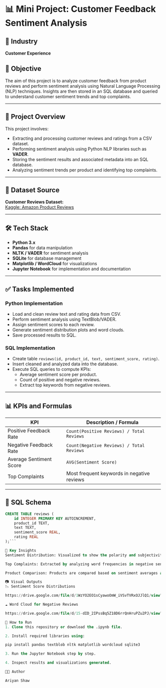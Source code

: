 # 📊 Mini Project: Customer Feedback Sentiment Analysis

## 🏢 Industry
**Customer Experience**

## 🎯 Objective
The aim of this project is to analyze customer feedback from product reviews and perform sentiment analysis using Natural Language Processing (NLP) techniques. Insights are then stored in an SQL database and queried to understand customer sentiment trends and top complaints.

---

## 🧩 Project Overview

This project involves:
- Extracting and processing customer reviews and ratings from a CSV dataset.
- Performing sentiment analysis using Python NLP libraries such as **VADER**.
- Storing the sentiment results and associated metadata into an SQL database.
- Analyzing sentiment trends per product and identifying top complaints.

---

## 📁 Dataset Source

**Customer Reviews Dataset:**  
[Kaggle: Amazon Product Reviews](https://www.kaggle.com/datasets/bittlingmayer/amazonreviews)

---

## 🛠️ Tech Stack

- **Python 3.x**
- **Pandas** for data manipulation
- **NLTK / VADER** for sentiment analysis
- **SQLite** for database management
- **Matplotlib / WordCloud** for visualizations
- **Jupyter Notebook** for implementation and documentation

---

## ✅ Tasks Implemented

### Python Implementation
- Load and clean review text and rating data from CSV.
- Perform sentiment analysis using TextBlob/VADER.
- Assign sentiment scores to each review.
- Generate sentiment distribution plots and word clouds.
- Save processed results to SQL.

### SQL Implementation
- Create table `reviews(id, product_id, text, sentiment_score, rating)`.
- Insert cleaned and analyzed data into the database.
- Execute SQL queries to compute KPIs:
  - Average sentiment score per product.
  - Count of positive and negative reviews.
  - Extract top keywords from negative reviews.

---

## 📊 KPIs and Formulas

| KPI                      | Description / Formula                                 |
|--------------------------|--------------------------------------------------------|
| Positive Feedback Rate   | `Count(Positive Reviews) / Total Reviews`             |
| Negative Feedback Rate   | `Count(Negative Reviews) / Total Reviews`             |
| Average Sentiment Score  | `AVG(Sentiment Score)`                                |
| Top Complaints           | Most frequent keywords in negative reviews            |

---

## 🧮 SQL Schema

```sql
CREATE TABLE reviews (
    id INTEGER PRIMARY KEY AUTOINCREMENT,
    product_id TEXT,
    text TEXT,
    sentiment_score REAL,
    rating REAL
);```

📌 Key Insights
Sentiment Distribution: Visualized to show the polarity and subjectivity of reviews.

Top Complaints: Extracted by analyzing word frequencies in negative sentiment reviews.

Product Comparison: Products are compared based on sentiment averages and feedback distribution.

📷 Visual Outputs
📉 Sentiment Score Distributions

https://drive.google.com/file/d/1WzYO2EO1sCyawoOmW_iVSvTVRxOJJlQ1/view?usp=sharing

☁️ Word Cloud for Negative Reviews

https://drive.google.com/file/d/15-dID_2IPssBq5Z18D6rrQnHruPZu2PJ/view?usp=sharing

🚀 How to Run
1. Clone this repository or download the .ipynb file.

2. Install required libraries using:

pip install pandas textblob nltk matplotlib wordcloud sqlite3

3. Run the Jupyter Notebook step by step.

4. Inspect results and visualizations generated.

👨‍💻 Author

Ariyan Shaw